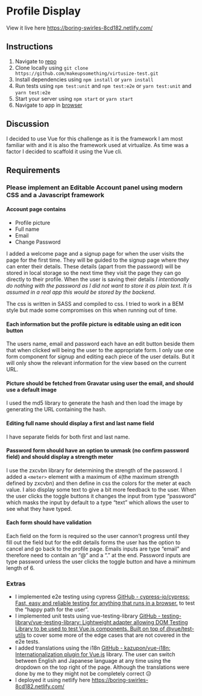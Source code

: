 # Profile Display

View it live here https://boring-swirles-8cd182.netlify.com/

## Instructions

1. Navigate to [repo](https://github.com/makeupsomething/virtusize-test)
2. Clone locally using
   `git clone https://github.com/makeupsomething/virtusize-test.git`
3. Install dependencies using `npm install` or `yarn install`
4. Run tests using `npm test:unit` and `npm test:e2e` or `yarn test:unit` and `yarn test:e2e`
5. Start your server using `npm start` or `yarn start`
6. Navigate to app in [browser](http://localhost:8080)

## Discussion

I decided to use Vue for this challenge as it is the framework I am most familiar with and it is also the framework used at virtualize.
As time was a factor I decided to scaffold it using the Vue cli.

## Requirements

### Please implement an Editable Account panel using modern CSS and a Javascript framework

#### Account page contains

- Profile picture
- Full name
- Email
- Change Password

I added a welcome page and a signup page  for when the user visits the page for the first time. They will be guided to the signup page where they can enter their details. These details (apart from the password) will be stored in local storage so the next time they visit the page they can go directly to their profile. When the user is saving their details *I intentionally do nothing with the password as I did not want to store it as plain text. It is assumed in a real app this would be stored by the backend*.

The css is written in SASS and compiled to css. I tried to work in a BEM style but made some compromises on this when running out of time.

#### Each information but the profile picture is editable using an edit icon button

The users name, email and password each have an edit button beside them that when clicked will being the user to the appropriate form. I only use one form component for signup and editing each piece of the user details. But it will only show the relevant information for the view based on the current URL.

#### Picture should be fetched from Gravatar using user the email, and should use a default image

I used the md5 library  to generate the hash and then load the image by generating the URL containing the hash.

#### Editing full name should display a first and last name field

I have separate fields for both first and last name.

#### Password form should have an option to unmask (no confirm password field) and should display a strength meter

I use the zxcvbn  library for determining the strength of the password. I added a `<meter>` element with a maximum of `4`(the maximum strength defined by zxcvbn) and then define in css the colors for the meter at each value. I also display some text to give a bit more feedback to the user. When the user clicks the toggle buttons it changes the input from type “password” which masks the input by default to a type “text” which allows the user to see what they have typed.

#### Each form should have validation

Each field on the form is required so the user cannon’t progress until they fill out the field but for the edit  details forms the user has the option to cancel and go back to the profile page.  Emails inputs are type “email” and therefore need to contain an “@“ and a “.” at the end.  Password inputs are type password unless the user clicks the toggle button and have a minimum length of 6.

### Extras

- I implemented e2e testing using cypress [GitHub - cypress-io/cypress: Fast, easy and reliable testing for anything that runs in a browser.](https://github.com/cypress-io/cypress) to test the “happy path for the user”.
- I implemented unit tests using vue-testing-library [GitHub - testing-library/vue-testing-library: Lightweight adapter allowing DOM Testing Library to be used to test Vue.js components. Built on top of @vue/test-utils](https://github.com/testing-library/vue-testing-library) to cover some more of the edge cases that are not covered in the e2e tests.
- I added translations using the i18n [GitHub - kazupon/vue-i18n: Internationalization plugin for Vue.js](https://github.com/kazupon/vue-i18n) library. The user can switch between English and Japanese language at any time using the dropdown on the top right of the page. Although the translations were done by me to they might not be completely correct 😥
- I deployed it using netlify here https://boring-swirles-8cd182.netlify.com/
